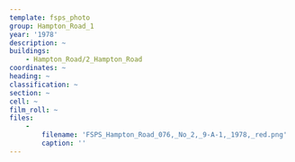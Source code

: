 ```yaml
---
template: fsps_photo
group: Hampton_Road_1
year: '1978'
description: ~
buildings:
    - Hampton_Road/2_Hampton_Road
coordinates: ~
heading: ~
classification: ~
section: ~
cell: ~
film_roll: ~
files:
    -
        filename: 'FSPS_Hampton_Road_076,_No_2,_9-A-1,_1978,_red.png'
        caption: ''
---
```

